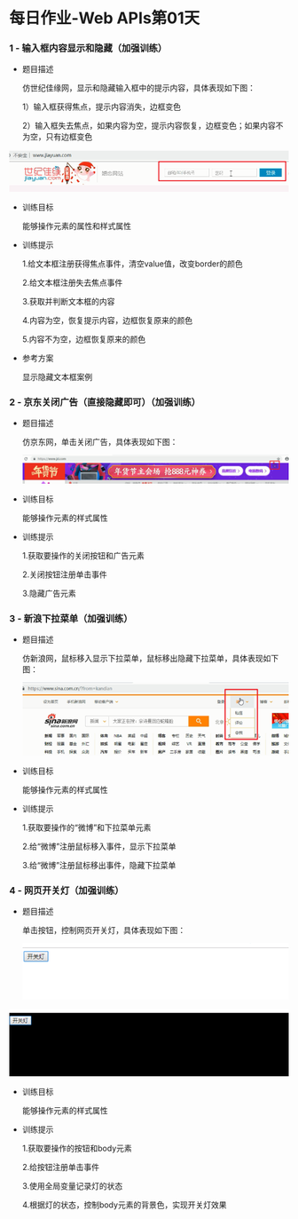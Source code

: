 ## 
# 每日作业-Web APIs第01天

### 1 - 输入框内容显示和隐藏（加强训练）

- 题目描述

   仿世纪佳缘网，显示和隐藏输入框中的提示内容，具体表现如下图：

   1）输入框获得焦点，提示内容消失，边框变色

   2）输入框失去焦点，如果内容为空，提示内容恢复，边框变色；如果内容不为空，只有边框变色

![1550737716120](images/1550737716120.png)

- 训练目标

  能够操作元素的属性和样式属性

- 训练提示

  1.给文本框注册获得焦点事件，清空value值，改变border的颜色

  2.给文本框注册失去焦点事件

  3.获取并判断文本框的内容

  4.内容为空，恢复提示内容，边框恢复原来的颜色

  5.内容不为空，边框恢复原来的颜色

- 参考方案

  显示隐藏文本框案例

###    2 - 京东关闭广告（直接隐藏即可）（加强训练）

- 题目描述

  仿京东网，单击关闭广告，具体表现如下图：

  ![1550739254881](images/1550739254881.png)



- 训练目标

  能够操作元素的样式属性

- 训练提示

  1.获取要操作的关闭按钮和广告元素

  2.关闭按钮注册单击事件

  3.隐藏广告元素

###    3 - 新浪下拉菜单（加强训练）

- 题目描述

  仿新浪网，鼠标移入显示下拉菜单，鼠标移出隐藏下拉菜单，具体表现如下图：

  ![1550739513508](images/1550739513508.png)



- 训练目标

  能够操作元素的样式属性

- 训练提示

  1.获取要操作的“微博”和下拉菜单元素

  2.给“微博”注册鼠标移入事件，显示下拉菜单

  3.给“微博”注册鼠标移出事件，隐藏下拉菜单

### 4 - 网页开关灯（加强训练）

- 题目描述

  单击按钮，控制网页开关灯，具体表现如下图：

  ![1550739812923](images/1550739812923.png)

![1550739827468](images/1550739827468.png)

- 训练目标

  能够操作元素的样式属性

- 训练提示

  1.获取要操作的按钮和body元素

  2.给按钮注册单击事件

  3.使用全局变量记录灯的状态

  4.根据灯的状态，控制body元素的背景色，实现开关灯效果